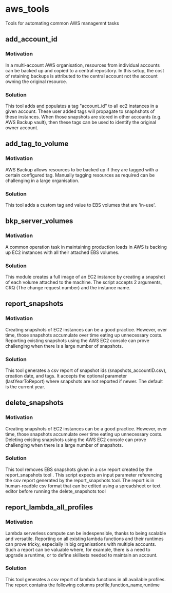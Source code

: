 # <strong> aws_tools </strong>
Tools for automating common AWS managemnt tasks
## <strong>add_account_id</strong>
### Motivation
In a multi-account AWS organisation, resources from individual accounts can be  backed up and copied to a central repository. In this setup, the cost of retaining backups is attributed to the central account not the account owning the original resource.
### Solution
This tool adds and populates a tag "account_id" to all ec2 instances in a given account. These user added tags will propagate to snaphshots of these instances. When those snapshots are stored in other accounts (e.g. AWS Backup vault), then these tags can be used to identify the original owner account.

## <strong>add_tag_to_volume</strong>
### Motivation
AWS Backup allows resources to be backed up if they are tagged with a certain configured tag.
Manually tagging resources as required can be challenging in a large organisation.
### Solution
This tool adds a custom tag and value to EBS volumes that are 'in-use'.

## <strong>bkp_server_volumes</strong>
### Motivation
A common operation task in maintaining production loads in AWS is backing up EC2 instances with all their attached EBS volumes.
### Solution
This module creates a full image of an EC2 instance by creating a snapshot of each volume attached to the machine.
The script accepts 2 arguments, CRQ (The change request number) and the instance name.

## <strong>report_snapshots</strong>
### Motivation
Creating snapshots of EC2 instances can be a good practice. However, over time, those snapshots accumulate over time eating up unnecessary costs. Reporting existing snapshots using the AWS EC2 console can prove challenging when there is a large number of snapshots. 
### Solution
This tool generates a csv report of snapshot ids (snapshots_accountID.csv), creation date, and tags.
It accepts the optional parameter (lastYearToReport) where snapshots are not reported if newer. The default is the current year.

## <strong>delete_snapshots</strong>
### Motivation
Creating snapshots of EC2 instances can be a good practice. However, over time, those snapshots accumulate over time eating up unnecessary costs. Deleting existing snapshots using the AWS EC2 console can prove challenging when there is a large number of snapshots. 
### Solution
This tool removes EBS snapshots given in a csv report created by the report_snapshots tool .
This script expects an input parameter referencing the csv report generated by the report_snapshots tool. The report is in human-readble csv format that can be edited using a spreadsheet or text editor before running the delete_snapshots tool

## <strong> report_lambda_all_profiles </strong>
### Motivation
Lambda serverless compute can be indespensible, thanks to being scalable and versatile. Reporting on all existing lambda functions and their runtimes can prove tricky, especially in big organisations with multiple accounts. Such a report can be valuable where, for example, there is a need to upgrade a runtime, or to define skillsets needed to maintain an account.
### Solution
This tool generates a csv report of lambda functions in all available profiles. 
The report contains the following columns profile,function_name,runtime